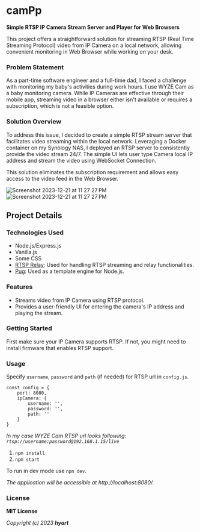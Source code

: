 # camPp
**Simple RTSP IP Camera Stream Server and Player for Web Browsers**

This project offers a straightforward solution for streaming RTSP (Real Time Streaming Protocol) video from IP 
Camera on a local network, allowing convenient monitoring in Web Browser while working on your desk.

### Problem Statement

As a part-time software engineer and a full-time dad, I faced a challenge with monitoring my baby's activities during work hours. 
I use WYZE Cam as a baby monitoring camera. While IP Cameras are effective through their mobile app, 
streaming video in a browser either isn't available or requires a subscription, which is not a feasible option.

### Solution Overview

To address this issue, I decided to create a simple RTSP stream server that facilitates video streaming within the local network. 
Leveraging a Docker container on my Synology NAS, I deployed an RTSP server to consistently provide the video stream 24/7.
The simple UI lets user type Camera local IP address and stream the video using WebSocket Connection.

This solution eliminates the subscription requirement and allows easy access to the video feed in the Web Browser.

![Screenshot 2023-12-21 at 11 27 27 PM](https://github.com/hyart/camPp/assets/142290537/0dc586bb-76ca-4238-a046-998e59c73a2d)
![Screenshot 2023-12-21 at 11 27 27 PM](https://github.com/hyart/camPp/assets/142290537/8e5e9fb1-6301-4122-a0d0-a4c31f3d629f)

## Project Details

### Technologies Used
- Node.js/Express.js
- Vanilla.js
- Some CSS
- [RTSP Relay](https://github.com/k-yle/rtsp-relay): Used for handling RTSP streaming and relay functionalities.
- [Pug](https://github.com/pugjs/pug): Used as a template engine for Node.js.

### Features

- Streams video from IP Camera using RTSP protocol.
- Provides a user-friendly UI for entering the camera's IP address and playing the stream.

### Getting Started

First make sure your IP Camera supports RTSP.
If not, you might need to install firmware that enables RTSP support.

### Usage

Specify `username`, `password` and `path` (if needed) for RTSP url in `config.js`.

```
const config = {
    port: 8080,
    ipCamera: {
        username: '',
        password: '',
        path: ''
    }
}
```
_In my case WYZE Cam RTSP url looks following:
`rtsp://username:password@192.168.1.15/live`_

1. `npm install`
2. `npm start`

To run in dev mode use `npm dev`.

_The application will be accessible at http://localhost:8080/._

### License

**MIT License**

_Copyright (c) 2023 **hyart**_
